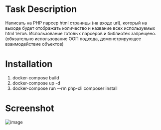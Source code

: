 # Task Description
Написать на PHP парсер html страницы (на входе url), который на выходе будет отображать количество и название всех используемых html тегов. Использование готовых парсеров и библиотек запрещено. (обязательно использование ООП подхода, демонстрирующее взаимодействие объектов)
# Installation
1. docker-compose build
2. docker-compose up -d
3. docker-compose run --rm php-cli composer install
# Screenshot
![image](https://user-images.githubusercontent.com/99605803/170377969-b5457460-7220-42d6-868a-62076e48b913.png)
